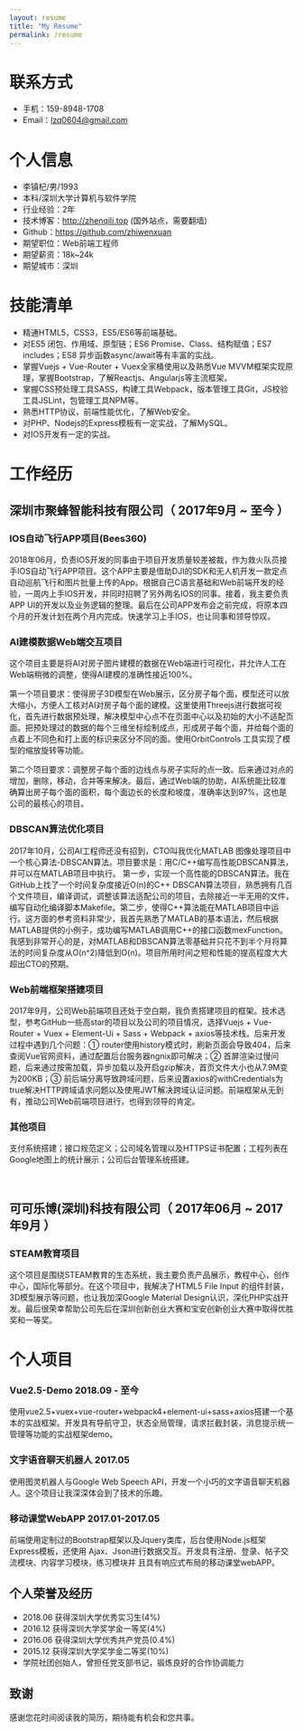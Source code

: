 ```yaml
---
layout: resume
title: "My Resume"
permalink: /resume
---
```



# 联系方式

- 手机：159-8948-1708
- Email：lzq0604@gmail.com

# 个人信息

 - 李镇杞/男/1993
- 本科/深圳大学计算机与软件学院
- 行业经验：2年
- 技术博客：http://zhenqili.top (国外站点，需要翻墙)
- Github：https://github.com/zhiwenxuan
- 期望职位：Web前端工程师
- 期望薪资：18k~24k
- 期望城市：深圳



# 技能清单
- 精通HTML5，CSS3，ES5/ES6等前端基础。
- 对ES5 闭包、作用域、原型链；ES6 Promise、Class、结构赋值；ES7 includes；ES8 异步函数async/await等有丰富的实战。
- 掌握Vuejs + Vue-Router + Vuex全家桶使用以及熟悉Vue MVVM框架实现原理，掌握Bootstrap，了解Reactjs、Angularjs等主流框架。
- 掌握CSS预处理工具SASS，构建工具Webpack，版本管理工具Git，JS校验工具JSLint，包管理工具NPM等。
- 熟悉HTTP协议，前端性能优化，了解Web安全。
- 对PHP、Nodejs的Express模板有一定实战，了解MySQL。
- 对IOS开发有一定的实战。


      
# 工作经历

## 深圳市聚蜂智能科技有限公司（ 2017年9月 ~ 至今 ）

### IOS自动飞行APP项目(Bees360) 
2018年06月，负责IOS开发的同事由于项目开发质量较差被裁，作为救火队员接手IOS自动飞行APP项目。这个APP主要是借助DJI的SDK和无人机开发一款定点自动巡航飞行和图片批量上传的App。根据自己C语言基础和Web前端开发的经验，一周内上手IOS开发，并同时招聘了另外两名IOS的同事。接着，我主要负责APP UI的开发以及业务逻辑的整理。最后在公司APP发布会之前完成，将原本四个月的开发计划在两个月内完成。快速学习上手IOS，也让同事和领导惊叹。 


### AI建模数据Web端交互项目
这个项目主要是将AI对房子图片建模的数据在Web端进行可视化，并允许人工在Web端稍微的调整，使得AI建模的准确性接近100%。

第一个项目要求：使得房子3D模型在Web展示，区分房子每个面，模型还可以放大缩小，方便人工核对AI对房子每个面的建模。这里使用Threejs进行数据可视化，首先进行数据预处理，解决模型中心点不在页面中心以及初始的大小不适配页面。把预处理过的数据的每个三维坐标绘制成点，形成房子每个面，并给每个面的点着上不同色和打上面的标识来区分不同的面。使用OrbitControls 工具实现了模型的缩放旋转等功能。

第二个项目要求：调整房子每个面的边线点与房子实际的点一致。后来通过对点的增加，删除，移动，合并等来解决。最后，通过Web端的协助，AI系统能比较准确算出房子每个面的面积，每个面边长的长度和坡度，准确率达到97%，这也是公司的最核心的项目。


### DBSCAN算法优化项目

2017年10月，公司AI工程师还没有招到，CTO叫我优化MATLAB 图像处理项目中一个核心算法-DBSCAN算法。项目要求是：用C/C++编写高性能DBSCAN算法，并可以在MATLAB项目中执行。 第一步，实现一个高性能的DBSCAN算法。我在GitHub上找了一个时间复杂度接近O(n)的C++ DBSCAN算法项目，熟悉拥有几百个文件项目，编译调试，调整该算法适配公司的项目，去除接近一半无用的文件，编写自动化编译脚本Makefile。第二步，使得C++算法能在MATLAB项目中运行。这方面的参考资料非常少，我首先熟悉了MATLAB的基本语法，然后根据MATLAB提供的小例子，成功编写MATLAB调用C++的接口函数mexFunction。我感到非常开心的是，对MATLAB和DBSCAN算法零基础并只花不到半个月将算法的时间复杂度从O(n^2)降低到O(n)。项目所用时间之短和性能的提高程度大大超出CTO的预期。

### Web前端框架搭建项目
2017年9月，公司Web前端项目还处于空白期，我负责搭建项目的框架。技术选型，参考GitHub一些高star的项目以及公司的项目情况，选择Vuejs + Vue-Router + Vuex + Element-Ui + Sass + Webpack + axios等技术栈。后来开发过程中遇到几个问题：① router使用history模式时，刷新页面会导致404，后来查阅Vue官网资料，通过配置后台服务器ngnix即可解决；② 首屏渲染过慢问题，后来通过按需加载，异步加载以及开启gzip解决，首页文件大小也从7.9M变为200KB；③ 前后端分离导致跨域问题，后来设置axios的withCredentials为true解决HTTP跨域请求问题以及使用JWT解决跨域认证问题。前端框架从无到有，推动公司Web前端项目进行，也得到领导的肯定。

### 其他项目
支付系统搭建；接口规范定义；公司域名管理以及HTTPS证书配置；工程列表在Google地图上的统计展示；公司后台管理系统搭建。

<br>
  
## 可可乐博(深圳)科技有限公司（ 2017年06月 ~ 2017年9月 ）

### STEAM教育项目 
这个项目是围绕STEAM教育的生态系统，我主要负责产品展示，教程中心，创作中心，国际化等部分。在这个项目中，我解决了HTML5 File Input 的组件封装，3D模型展示等问题，也让我加深Google Material Design认识，深化PHP实战开发。最后很荣幸帮助公司先后在深圳创新创业大赛和宝安创新创业大赛中取得优胜奖和一等奖。


  
# 个人项目

### Vue2.5-Demo 2018.09 - 至今
使用vue2.5+vuex+vue-router+webpack4+element-ui+sass+axios搭建一个基本的实战框架。开发具有导航守卫，状态全局管理，请求拦截封装，消息提示统一管理等功能的实战框架demo。

### 文字语音聊天机器人 2017.05
使用图灵机器人与Google Web Speech API，开发一个小巧的文字语音聊天机器人。这个项目让我深深体会到了技术的乐趣。

### 移动课堂WebAPP 2017.01-2017.05
前端使用定制过的Bootstrap框架以及Jquery类库，后台使用Node.js框架Express模板，还使用 Ajax、Json进行数据交互。开发具有注册、登录、帖子交流模块、内容学习模块，练习模块并 且具有响应式布局的移动课堂webAPP。

## 个人荣誉及经历
- 2018.06 获得深圳大学优秀实习生(4%)
- 2016.12 获得深圳大学奖学金一等奖(4%)
- 2016.06 获得深圳大学优秀共产党员(0.4%)
- 2015.12 获得深圳大学奖学金二等奖(10%)
- 学院社团创始人，曾担任党支部书记，锻炼良好的合作协调能力

## 致谢
感谢您花时间阅读我的简历，期待能有机会和您共事。
    
   
